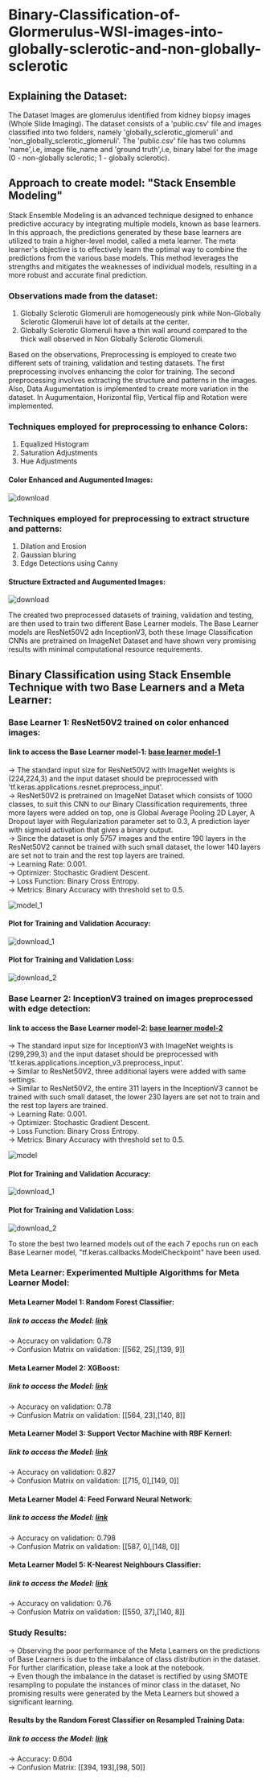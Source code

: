 # Binary-Classification-of-Glormerulus-WSI-images-into-globally-sclerotic-and-non-globally-sclerotic

## Explaining the Dataset:
The Dataset Images are glomerulus identified from kidney biopsy images (Whole Slide Imaging). The dataset consists of a 'public.csv' file and images classified into two folders, namely 'globally_sclerotic_glomeruli' and 'non_globally_sclerotic_glomeruli'. The 'public.csv' file has two columns 'name',i.e, image file_name and 'ground truth',i.e, binary label for the image (0 - non-globally sclerotic; 1 - globally sclerotic).

## Approach to create model: "Stack Ensemble Modeling"
Stack Ensemble Modeling is an advanced technique designed to enhance predictive accuracy by integrating multiple models, known as base learners. In this approach, the predictions generated by these base learners are utilized to train a higher-level model, called a meta learner. The meta learner's objective is to effectively learn the optimal way to combine the predictions from the various base models. This method leverages the strengths and mitigates the weaknesses of individual models, resulting in a more robust and accurate final prediction.

### Observations made from the dataset:
1. Globally Sclerotic Glomeruli are homogeneously pink while Non-Globally Sclerotic Glomeruli have lot of details at the center.
2. Globally Sclerotic Glomeruli have a thin wall around compared to the thick wall observed in Non Globally Sclerotic Glomeruli.

Based on the observations, Preprocessing is employed to create two different sets of training, validation and testing datasets. The first preprocessing involves enhancing the color for training. The second preprocessing involves extracting the structure and patterns in the images. Also, Data Augumentation is implemented to create more variation in the dataset. In Augumentaion, Horizontal flip, Vertical flip and Rotation were implemented.

### Techniques employed for preprocessing to enhance Colors:
1. Equalized Histogram
2. Saturation Adjustments
3. Hue Adjustments

#### Color Enhanced and Augumented Images:
![download](https://github.com/Kiran-Inagadapa/Binary-Classification-of-Glormerulus-WSI-images-into-globally-sclerotic-and-non-globally-sclerotic/assets/124871182/6b2d2c78-b523-4066-8f64-3de026f3efa6)

### Techniques employed for preprocessing to extract structure and patterns:
1. Dilation and Erosion
2. Gaussian bluring
3. Edge Detections using Canny

#### Structure Extracted and Augumented Images:
![download](https://github.com/Kiran-Inagadapa/Binary-Classification-of-Glormerulus-WSI-images-into-globally-sclerotic-and-non-globally-sclerotic/assets/124871182/a96f410d-b758-42f2-a6a1-2842ef71e398)

The created two preprocessed datasets of training, validation and testing, are then used to train two different Base Learner models. The Base Learner models are ResNet50V2 adn InceptionV3, both these Image Classification CNNs are pretrained on ImageNet Dataset and have shown very promising results with minimal computational resource requirements.

## Binary Classification using Stack Ensemble Technique with two Base Learners and a Meta Learner:
### Base Learner 1: ResNet50V2 trained on color enhanced images:
#### link to access the Base Learner model-1: [base learner model-1](https://drive.google.com/file/d/1-ZKZZzFZRlRcLL2IGyOcKyWHZKnqgbGP/view?usp=drive_link)
-> The standard input size for ResNet50V2 with ImageNet weights is (224,224,3) and the input dataset should be preprocessed with 'tf.keras.applications.resnet.preprocess_input'.\
-> ResNet50V2 is pretrained on ImageNet Dataset which consists of 1000 classes, to suit this CNN to our Binary Classification requirements, three more layers were added on top, one is Global Average Pooling 2D Layer, A Dropout layer with Regularization parameter set to 0.3, A prediction layer with sigmoid activation that gives a binary output.\
-> Since the dataset is only 5757 images and the entire 190 layers in the ResNet50V2 cannot be trained with such small dataset, the lower 140 layers are set not to train and the rest top layers are trained.\
-> Learning Rate: 0.001.\
-> Optimizer: Stochastic Gradient Descent.\
-> Loss Function: Binary Cross Entropy.\
-> Metrics: Binary Accuracy with threshold set to 0.5.

![model_1](https://github.com/Kiran-Inagadapa/Binary-Classification-of-Glormerulus-WSI-images-into-globally-sclerotic-and-non-globally-sclerotic/assets/124871182/b1348704-7e2a-441a-9a45-c49e034a1ee7)

#### Plot for Training and Validation Accuracy:
![download_1](https://github.com/Kiran-Inagadapa/Binary-Classification-of-Glormerulus-WSI-images-into-globally-sclerotic-and-non-globally-sclerotic/assets/124871182/a67fbc8e-945b-4aed-99f9-96f214a29b68)

#### Plot for Training and Validation Loss:
![download_2](https://github.com/Kiran-Inagadapa/Binary-Classification-of-Glormerulus-WSI-images-into-globally-sclerotic-and-non-globally-sclerotic/assets/124871182/7095fc53-3576-4ab9-a599-6a91a286f924)

### Base Learner 2: InceptionV3 trained on images preprocessed with edge detection:
#### link to access the Base Learner model-2: [base learner model-2](https://drive.google.com/file/d/1-oXyI_hlbdBhTN1C9gtOP32448UBEvsc/view?usp=drive_link)
-> The standard input size for InceptionV3 with ImageNet weights is (299,299,3) and the input dataset should be preprocessed with 'tf.keras.applications.inception_v3.preprocess_input'.\
-> Similar to ResNet50V2, three additional layers were added with same settings.\
-> Similar to ResNet50V2, the entire 311 layers in the InceptionV3 cannot be trained with such small dataset, the lower 230 layers are set not to train and the rest top layers are trained.\
-> Learning Rate: 0.001.\
-> Optimizer: Stochastic Gradient Descent.\
-> Loss Function: Binary Cross Entropy.\
-> Metrics: Binary Accuracy with threshold set to 0.5.

![model](https://github.com/Kiran-Inagadapa/Binary-Classification-of-Glormerulus-WSI-images-into-globally-sclerotic-and-non-globally-sclerotic/assets/124871182/94570019-45a6-4376-ae69-10e69f5fa425)

#### Plot for Training and Validation Accuracy:
![download_1](https://github.com/Kiran-Inagadapa/Binary-Classification-of-Glormerulus-WSI-images-into-globally-sclerotic-and-non-globally-sclerotic/assets/124871182/94f987b0-0c04-4104-849c-3df8cc7cb7ad)

#### Plot for Training and Validation Loss:
![download_2](https://github.com/Kiran-Inagadapa/Binary-Classification-of-Glormerulus-WSI-images-into-globally-sclerotic-and-non-globally-sclerotic/assets/124871182/6bb1c271-f3e2-4358-8b47-6b40389ec27b)

To store the best two learned models out of the each 7 epochs run on each Base Learner model, "tf.keras.callbacks.ModelCheckpoint" have been used.

### Meta Learner: Experimented Multiple Algorithms for Meta Learner Model:
#### Meta Learner Model 1: Random Forest Classifier:
##### link to access the Model: [link](https://drive.google.com/file/d/1mPk1xKoiq7j2QPUu2ju_BDKS4m3DDBZP/view?usp=sharing)
-> Accuracy on validation: 0.78\
-> Confusion Matrix on validation: [[562, 25],[139, 9]]


#### Meta Learner Model 2: XGBoost:
##### link to access the Model: [link](https://drive.google.com/file/d/1ENAj0h8t3Sf3r0V5y0NMGYJTNTkxrDnq/view?usp=sharing)
-> Accuracy on validation: 0.78\
-> Confusion Matrix on validation: [[564, 23],[140, 8]]


#### Meta Learner Model 3: Support Vector Machine with RBF Kernerl:
##### link to access the Model: [link](https://drive.google.com/file/d/1BXuvYHkRqti0ZLAZlCPWLZFhsyoJF3bn/view?usp=sharing)
-> Accuracy on validation: 0.827\
-> Confusion Matrix on validation: [[715, 0],[149, 0]]


#### Meta Learner Model 4: Feed Forward Neural Network:
##### link to access the Model: [link](https://drive.google.com/file/d/1s8pI20Um-K8elDN8wSxG13VDeEc-hB_K/view?usp=sharing)
-> Accuracy on validation: 0.798\
-> Confusion Matrix on validation: [[587, 0],[148, 0]]


#### Meta Learner Model 5: K-Nearest Neighbours Classifier:
##### link to access the Model: [link](https://drive.google.com/file/d/1sEK7zCzu-KmXyMwfWyHm8bJRRaWXmuTd/view?usp=sharing)
-> Accuracy on validation: 0.76\
-> Confusion Matrix on validation: [[550, 37],[140, 8]]


### Study Results:
-> Observing the poor performance of the Meta Learners on the predictions of Base Learners is due to the imbalance of class distribution in the dataset. For further clarification, please take a look at the notebook.\
-> Even though the imbalance in the dataset is rectified by using SMOTE resampling to populate the instances of minor class in the dataset, No promising results were generated by the Meta Learners but showed a significant learning.
#### Results by the Random Forest Classifier on Resampled Training Data:
##### link to access the Model: [link](https://drive.google.com/file/d/1mdLjRTjLlmfdIpSRdVA7eLuBJms4FKcS/view?usp=sharing)
-> Accuracy: 0.604\
-> Confusion Matrix: [[394, 193],[98, 50]]


